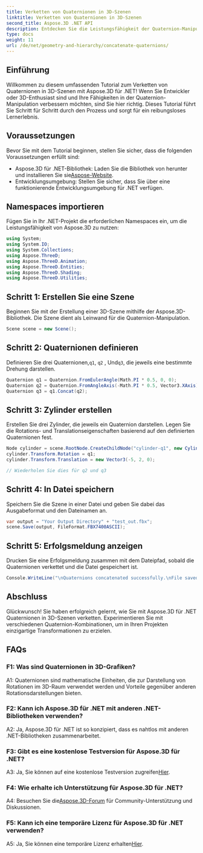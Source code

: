 ```yaml
---
title: Verketten von Quaternionen in 3D-Szenen
linktitle: Verketten von Quaternionen in 3D-Szenen
second_title: Aspose.3D .NET API
description: Entdecken Sie die Leistungsfähigkeit der Quaternion-Manipulation in 3D-Szenen mit Aspose.3D für .NET. Lernen Sie Schritt für Schritt, Quaternionen für immersive Transformationen zu verketten.
type: docs
weight: 11
url: /de/net/geometry-and-hierarchy/concatenate-quaternions/
---
```

## Einführung

Willkommen zu diesem umfassenden Tutorial zum Verketten von Quaternionen in 3D-Szenen mit Aspose.3D für .NET! Wenn Sie Entwickler oder 3D-Enthusiast sind und Ihre Fähigkeiten in der Quaternion-Manipulation verbessern möchten, sind Sie hier richtig. Dieses Tutorial führt Sie Schritt für Schritt durch den Prozess und sorgt für ein reibungsloses Lernerlebnis.

## Voraussetzungen

Bevor Sie mit dem Tutorial beginnen, stellen Sie sicher, dass die folgenden Voraussetzungen erfüllt sind:

-  Aspose.3D für .NET-Bibliothek: Laden Sie die Bibliothek von herunter und installieren Sie sie[Aspose-Website](https://releases.aspose.com/3d/net/).
- Entwicklungsumgebung: Stellen Sie sicher, dass Sie über eine funktionierende Entwicklungsumgebung für .NET verfügen.

## Namespaces importieren

Fügen Sie in Ihr .NET-Projekt die erforderlichen Namespaces ein, um die Leistungsfähigkeit von Aspose.3D zu nutzen:

```csharp
using System;
using System.IO;
using System.Collections;
using Aspose.ThreeD;
using Aspose.ThreeD.Animation;
using Aspose.ThreeD.Entities;
using Aspose.ThreeD.Shading;
using Aspose.ThreeD.Utilities;
```

## Schritt 1: Erstellen Sie eine Szene

Beginnen Sie mit der Erstellung einer 3D-Szene mithilfe der Aspose.3D-Bibliothek. Die Szene dient als Leinwand für die Quaternion-Manipulation.

```csharp
Scene scene = new Scene();
```

## Schritt 2: Quaternionen definieren

 Definieren Sie drei Quaternionen,`q1`, `q2` , Und`q3`, die jeweils eine bestimmte Drehung darstellen.

```csharp
Quaternion q1 = Quaternion.FromEulerAngle(Math.PI * 0.5, 0, 0);
Quaternion q2 = Quaternion.FromAngleAxis(-Math.PI * 0.5, Vector3.XAxis);
Quaternion q3 = q1.Concat(q2);
```

## Schritt 3: Zylinder erstellen

Erstellen Sie drei Zylinder, die jeweils ein Quaternion darstellen. Legen Sie die Rotations- und Translationseigenschaften basierend auf den definierten Quaternionen fest.

```csharp
Node cylinder = scene.RootNode.CreateChildNode("cylinder-q1", new Cylinder(0.1, 1, 2));
cylinder.Transform.Rotation = q1;
cylinder.Transform.Translation = new Vector3(-5, 2, 0);

// Wiederholen Sie dies für q2 und q3
```

## Schritt 4: In Datei speichern

Speichern Sie die Szene in einer Datei und geben Sie dabei das Ausgabeformat und den Dateinamen an.

```csharp
var output = "Your Output Directory" + "test_out.fbx";
scene.Save(output, FileFormat.FBX7400ASCII);
```

## Schritt 5: Erfolgsmeldung anzeigen

Drucken Sie eine Erfolgsmeldung zusammen mit dem Dateipfad, sobald die Quaternionen verkettet und die Datei gespeichert ist.

```csharp
Console.WriteLine("\nQuaternions concatenated successfully.\nFile saved at " + output);
```

## Abschluss

Glückwunsch! Sie haben erfolgreich gelernt, wie Sie mit Aspose.3D für .NET Quaternionen in 3D-Szenen verketten. Experimentieren Sie mit verschiedenen Quaternion-Kombinationen, um in Ihren Projekten einzigartige Transformationen zu erzielen.

## FAQs

### F1: Was sind Quaternionen in 3D-Grafiken?

A1: Quaternionen sind mathematische Einheiten, die zur Darstellung von Rotationen im 3D-Raum verwendet werden und Vorteile gegenüber anderen Rotationsdarstellungen bieten.

### F2: Kann ich Aspose.3D für .NET mit anderen .NET-Bibliotheken verwenden?

A2: Ja, Aspose.3D für .NET ist so konzipiert, dass es nahtlos mit anderen .NET-Bibliotheken zusammenarbeitet.

### F3: Gibt es eine kostenlose Testversion für Aspose.3D für .NET?

 A3: Ja, Sie können auf eine kostenlose Testversion zugreifen[Hier](https://releases.aspose.com/).

### F4: Wie erhalte ich Unterstützung für Aspose.3D für .NET?

 A4: Besuchen Sie die[Aspose.3D-Forum](https://forum.aspose.com/c/3d/18) für Community-Unterstützung und Diskussionen.

### F5: Kann ich eine temporäre Lizenz für Aspose.3D für .NET verwenden?

 A5: Ja, Sie können eine temporäre Lizenz erhalten[Hier](https://purchase.aspose.com/temporary-license/).